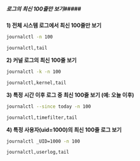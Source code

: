 ##### 로그의 최신 100줄만 보기#####

**1) 전체 시스템 로그에서 최신 100줄만 보기**

```bash
journalctl -n 100
```

```tech
journalctl,tail
```

**2) 커널 로그의 최신 100줄 보기**

```bash
journalctl -k -n 100
```

```tech
journalctl,kernel,tail
```

**3) 특정 시간 이후 로그 중 최신 100줄 보기 (예: 오늘 이후)**

```bash
journalctl --since today -n 100
```

```tech
journalctl,timefilter,tail
```

**4) 특정 사용자(uid=1000)의 최신 100줄 로그 보기**

```bash
journalctl _UID=1000 -n 100
```

```tech
journalctl,userlog,tail
```
